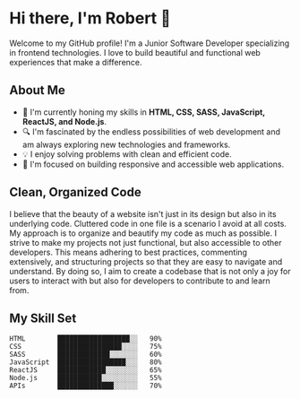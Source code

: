 # Hi there, I'm Robert 👋

Welcome to my GitHub profile! I'm a Junior Software Developer specializing in frontend technologies. I love to build beautiful and functional web experiences that make a difference.

## About Me
- 🌱 I'm currently honing my skills in **HTML, CSS, SASS, JavaScript, ReactJS, and Node.js**.
- 🔍 I'm fascinated by the endless possibilities of web development and am always exploring new technologies and frameworks.
- 💡 I enjoy solving problems with clean and efficient code.
- 🎯 I'm focused on building responsive and accessible web applications.

## Clean, Organized Code
I believe that the beauty of a website isn't just in its design but also in its underlying code. Cluttered code in one file is a scenario I avoid at all costs. My approach is to organize and beautify my code as much as possible. I strive to make my projects not just functional, but also accessible to other developers. This means adhering to best practices, commenting extensively, and structuring projects so that they are easy to navigate and understand. By doing so, I aim to create a codebase that is not only a joy for users to interact with but also for developers to contribute to and learn from.

## My Skill Set
```text
HTML        ██████████████████░░   90%
CSS         ████████████████░░░░   75%
SASS        █████████████░░░░░░░   60%
JavaScript  █████████████████░░░   80%
ReactJS     ████████████░░░░░░░░   65%
Node.js     ███████████░░░░░░░░░   55%
APIs        ██████████████░░░░░░   70%

